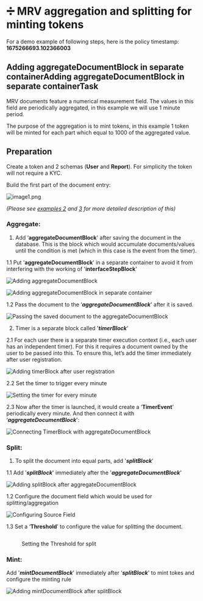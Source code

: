 # ➗ MRV aggregation and splitting for minting tokens

For a demo example of following steps, here is the policy timestamp: **1675266693.102366003**

## Adding aggregateDocumentBlock in separate containerAdding aggregateDocumentBlock in separate container**Task**

MRV documents feature a numerical measurement field. The values in this field are periodically aggregated, in this example we will use 1 minute period.

The purpose of the aggregation is to mint tokens, in this example 1 token will be minted for each part which equal to 1000 of the aggregated value.

## **Preparation**

Create a token and 2 schemas (**User** and **Report**). For simplicity the token will not require a KYC.

Build the first part of the document entry:

![image1.png](<../../../../.gitbook/assets/0 (3).png>)

_(Please see_ [_examples 2_](data-input-via-forms-using-roles-to-partition-user-activities..md) _and_ [_3_](token-operations.md) _for more detailed description of this)_

### **Aggregate:**

1. Add ‘**aggregateDocumentBlock**' after saving the document in the database. This is the block which would accumulate documents/values until the condition is met (which in this case is the event from the timer).

1.1 Put '**aggregateDocumentBlock**' in a separate container to avoid it from interfering with the working of  '**interfaceStepBlock**'

![Adding aggregateDocumentBlock](<../../../../.gitbook/assets/1 (4).png>)

![Adding aggregateDocumentBlock in separate container](<../../../../.gitbook/assets/2 (4).png>)

1.2 Pass the document to the ‘_**aggregateDocumentBlock**_' after it is saved.

![Passing the saved document to the aggregateDocumentBlock](<../../../../.gitbook/assets/3 (5).png>)

2. Timer is a separate block called '_**timerBlock**_'

2.1 For each user there is a separate timer execution context (i.e., each user has an independent timer). For this it requires a document owned by the user to be passed into this. To ensure this, let’s add the timer immediately after user registration.

![Adding timerBlock after user registration](<../../../../.gitbook/assets/4 (3).png>)

2.2 Set the timer to trigger every minute

![Setting the timer for every minute](<../../../../.gitbook/assets/5 (2).png>)

2.3 Now after the timer is launched, it would create a ‘**TimerEvent**’ periodically every minute. And then connect it with ‘_**aggregateDocumentBlock**_':

![Connecting TimerBlock with aggregateDocumentBlock](<../../../../.gitbook/assets/6 (3).png>)

### **Split:**

1. To split the document into equal parts, add '_**splitBlock**_'

1.1 Add '_**splitBlock**_' immediately after the '_**aggregateDocumentBlock**_'

![Adding splitBlock after aggregateDocumentBlock](<../../../../.gitbook/assets/7 (4).png>)

1.2 Configure the document field which would be used for splitting/aggregation

![Configuring Source Field](<../../../../.gitbook/assets/8 (4).png>)

1.3 Set a ‘**Threshold**’ to configure the value for splitting the document.

<figure><img src="../../../../.gitbook/assets/9 (3).png" alt=""><figcaption><p>Setting the Threshold for split</p></figcaption></figure>

### **Mint:**

Add '_**mintDocumentBlock**_' immediately after ‘_**splitBlock**_' to mint tokes and configure the minting rule

![Adding mintDocumentBlock after splitBlock](<../../../../.gitbook/assets/10 (4).png>)
